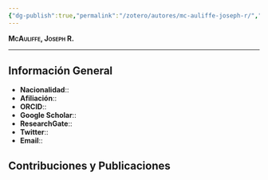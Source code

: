 ```yaml
---
{"dg-publish":true,"permalink":"/zotero/autores/mc-auliffe-joseph-r/","tags":["#autor","#researcher"]}
---
```



<span style="font-variant:small-caps; font-weight: bold;"> McAuliffe, Joseph R. </span>

---


## Información General

- **Nacionalidad**:: 
- **Afiliación**:: 
- **ORCID**:: 
- **Google Scholar**:: 
- **ResearchGate**:: 
- **Twitter**:: 
- **Email**::
  
## Contribuciones y Publicaciones






